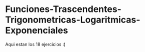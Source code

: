 # Funciones-Trascendentes-Trigonometricas-Logaritmicas-Exponenciales
Aqui estan los 18 ejercicios :)
